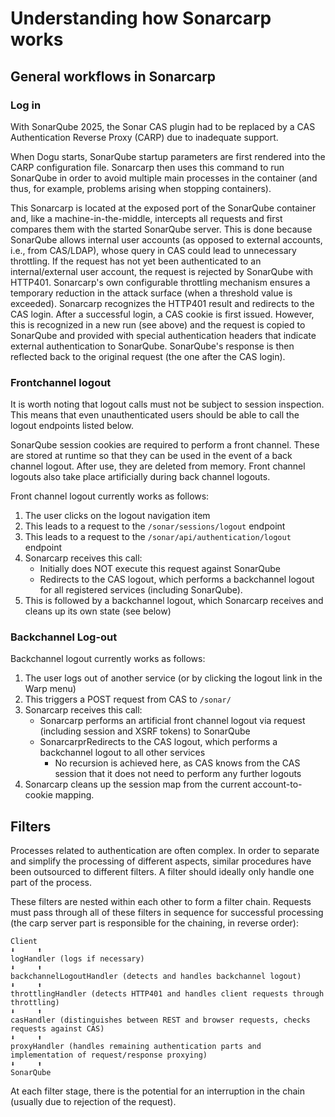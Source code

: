 # Understanding how Sonarcarp works

## General workflows in Sonarcarp

### Log in

With SonarQube 2025, the Sonar CAS plugin had to be replaced by a CAS Authentication Reverse Proxy (CARP) due to 
inadequate support.

When Dogu starts, SonarQube startup parameters are first rendered into the CARP configuration file. Sonarcarp then uses this command to run SonarQube in order to avoid multiple main processes in the container (and thus, for example, problems arising when stopping containers).

This Sonarcarp is located at the exposed port of the SonarQube container and, like a machine-in-the-middle, intercepts 
all requests and first compares them with the started SonarQube server. This is done because SonarQube allows internal 
user accounts (as opposed to external accounts, i.e., from CAS/LDAP), whose query in CAS could lead to unnecessary 
throttling. If the request has not yet been authenticated to an internal/external user account, the request is rejected 
by SonarQube with HTTP401. Sonarcarp's own configurable throttling mechanism ensures a temporary reduction in the attack
surface (when a threshold value is exceeded). Sonarcarp recognizes the HTTP401 result and redirects to the CAS login. 
After a successful login, a CAS cookie is first issued. However, this is recognized in a new run (see above) and the 
request is copied to SonarQube and provided with special authentication headers that indicate external authentication to
SonarQube. SonarQube's response is then reflected back to the original request (the one after the CAS login).

### Frontchannel logout

It is worth noting that logout calls must not be subject to session inspection. This means that even unauthenticated users should be able to call the logout endpoints listed below.

SonarQube session cookies are required to perform a front channel. These are stored at runtime so that they can be used in the event of a back channel logout. After use, they are deleted from memory. Front channel logouts also take place artificially during back channel logouts.

Front channel logout currently works as follows:

1. The user clicks on the logout navigation item
2. This leads to a request to the `/sonar/sessions/logout` endpoint
3. This leads to a request to the `/sonar/api/authentication/logout` endpoint
4. Sonarcarp receives this call:
   - Initially does NOT execute this request against SonarQube
   - Redirects to the CAS logout, which performs a backchannel logout for all registered services (including SonarQube).
5. This is followed by a backchannel logout, which Sonarcarp receives and cleans up its own state (see below)

### Backchannel Log-out 

Backchannel logout currently works as follows:

1. The user logs out of another service (or by clicking the logout link in the Warp menu)
2. This triggers a POST request from CAS to `/sonar/`
3. Sonarcarp receives this call:
   - Sonarcarp performs an artificial front channel logout via request (including session and XSRF tokens) to SonarQube
   - SonarcarprRedirects to the CAS logout, which performs a backchannel logout to all other services
      - No recursion is achieved here, as CAS knows from the CAS session that it does not need to perform any further logouts
4. Sonarcarp cleans up the session map from the current account-to-cookie mapping.

## Filters

Processes related to authentication are often complex. In order to separate and simplify the processing of different 
aspects, similar procedures have been outsourced to different filters. A filter should ideally only handle one part of 
the process.

These filters are nested within each other to form a filter chain. Requests must pass through all of these filters in 
sequence for successful processing (the carp server part is responsible for the chaining, in reverse order):

```
Client
⬇️     ⬆️
logHandler (logs if necessary)
⬇️     ⬆️
backchannelLogoutHandler (detects and handles backchannel logout)
⬇️     ⬆️
throttlingHandler (detects HTTP401 and handles client requests through throttling) 
⬇️     ⬆️
casHandler (distinguishes between REST and browser requests, checks requests against CAS)
⬇️     ⬆️
proxyHandler (handles remaining authentication parts and implementation of request/response proxying)
⬇️     ⬆️
SonarQube
```

At each filter stage, there is the potential for an interruption in the chain (usually due to rejection of the request).
